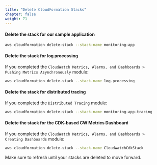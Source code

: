 ```yaml
---
title: "Delete CloudFormation Stacks"
chapter: false
weight: 71
---
```


#### Delete the stack for our sample application

```sh
aws cloudformation delete-stack --stack-name monitoring-app
```

#### Delete the stack for log processing

If you completed the `CloudWatch Metrics, Alarms, and Dashboards > Pushing Metrics Asynchronously` module:

```sh
aws cloudformation delete-stack --stack-name log-processing
```

#### Delete the stack for distributed tracing

If you completed the `Distributed Tracing` module:

```sh
aws cloudformation delete-stack --stack-name monitoring-app-tracing
```

#### Delete the stack for the CDK-based CW Metrics Dashboard

If you completed the `CloudWatch Metrics, Alarms, and Dashboards > Creating Dashboards` module:

```sh
aws cloudformation delete-stack --stack-name CloudwatchCdkStack
```

Make sure to refresh until your stacks are deleted to move forward.